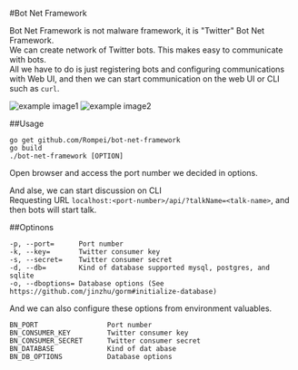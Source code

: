 #Bot Net Framework

Bot Net Framework is not malware framework, it is "Twitter" Bot Net Framework.   
We can create network of Twitter bots. This makes easy to communicate with bots.   
All we have to do is just registering bots and configuring communications with Web UI, 
and then we can start communication on the web UI or CLI such as `curl`.

![example image1](https://bot.gyazo.com/2f08b8e61ecfff07f77f388dec11927a.gif "Exanple1")
![example image2](https://bot.gyazo.com/ecfd0b1bf0bfe62e8643e1129ea41b9a.gif "Example2")

##Usage

```
go get github.com/Rompei/bot-net-framework
go build
./bot-net-framework [OPTION]
```

Open browser and access the port number we decided in options.

And alse, we can start discussion on CLI   
Requesting URL `localhost:<port-number>/api/?talkName=<talk-name>`, and then bots will start talk.

##Optinons


```
-p, --port=      Port number
-k, --key=       Twitter consumer key
-s, --secret=    Twitter consumer secret
-d, --db=        Kind of database supported mysql, postgres, and sqlite
-o, --dboptions= Database options (See https://github.com/jinzhu/gorm#initialize-database)
```

And we can also configure these options from environment valuables.

```
BN_PORT                 Port number
BN_CONSUMER_KEY         Twitter consumer key
BN_CONSUMER_SECRET      Twitter consumer secret
BN_DATABASE             Kind of dat abase
BN_DB_OPTIONS           Database options
```

